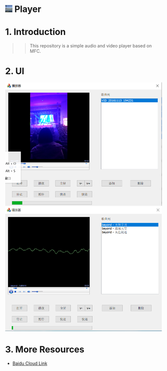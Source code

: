 [<img height="23" src="https://github.com/lh9171338/Outline/blob/master/icon.jpg"/>](https://github.com/lh9171338/Outline) Player
===

# 1. Introduction
>>This repository is a simple audio and video player based on MFC.

# 2. UI
![image](https://github.com/lh9171338/MFC/blob/Player/UI-01.png)
![image](https://github.com/lh9171338/MFC/blob/Player/UI-02.png)

# 3. More Resources
 - [Baidu Cloud Link](https://pan.baidu.com/s/1FYlLz-fQTbl7fiXLtHaM6g)

